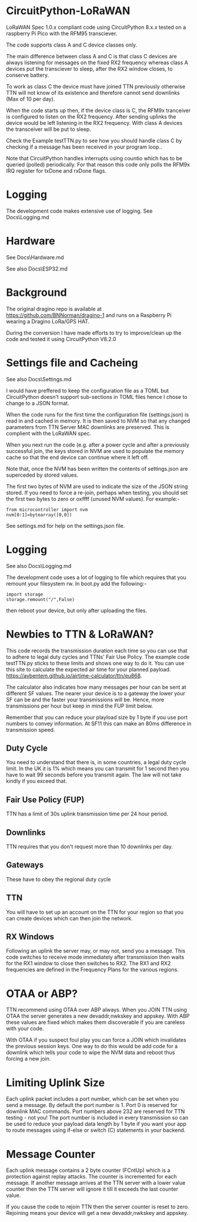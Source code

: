 # CircuitPython-LoRaWAN

LoRaWAN Spec 1.0.x compliant code using CircuitPython 8.x.x tested on a raspberry Pi Pico with the RFM95 transciever.

The code supports class A and C device classes only.

The main difference between class A and C is that class C devices are always listening for messages on the fixed RX2 
frequency whereas class A devices put the transciever to sleep, after the RX2 window closes, to conserve battery.

To work as class C the device must have joined TTN previously otherwise TTN will not know of its existence and therefore cannot send downlinks (Max of 10 per day).

When the code starts up then, if the device class is C, the RFM9x tranceiver is configured to listen on the RX2 frequency. After sending uplinks the device would be left listening in the RX2 frequency. With class A devices the transceiver will be put to sleep.

Check the Example testTTN.py to see how you should handle class C by checking if a message has been received in your program loop..

Note that CircuitPython handles interrupts using countio which has to be queried (polled) periodically. For that reason this code only polls the RFM9x IRQ register for txDone and rxDone flags.

# Logging

The development code makes extensive use of logging. See Docs\Logging.md

# Hardware


See Docs\Hardware.md

See also Docs\ESP32.md

# Background

The original dragino repo is available at https://github.com/BNNorman/dragino-1 and runs on a Raspberry Pi wearing a Dragino LoRa/GPS HAT.

During the conversion I have made efforts to try to improve/clean up the code and tested it using CircuitPython V8.2.0

# Settings file and Cacheing

See also Docs\Settings.md

I would have preffered to keep the configuration file as a TOML but CircuitPython doesn't support sub-sections in TOML files hence I chose to change to a JSON format.

When the code runs for the first time the configuration file (settings.json) is read in and cached in memory. It is 
then saved to NVM so that any changed parameters from TTN Server MAC downlinks are preserved. This is complient with the LoRaWAN spec.

When you next run the code (e.g. after a power cycle and after a previously successful join, the keys stored in NVM are 
used to populate the memory cache so that the end device can continue where it left off.

Note that, once the NVM has been written the contents of settings.json are superceded by stored values. 

The first two bytes of NVM are used to indicate the size of the JSON string stored. If you need to force a re-join, perhaps when testing, you should set the first two bytes to zero or oxffff (unused NVM values). For example:-
```
from microcontroller import nvm
nvm[0:1]=bytearray([0,0])
```

See settings.md for help on the settings.json file.

# Logging


See also Docs\Logging.md

The development code uses a lot of logging to file which requires that you remount your filesystem rw. In boot.py add the following:-
```
import storage
storage.remount("/",False)
```
then reboot your device, but only after uploading the files.

# Newbies to TTN & LoRaWAN?
This code records the transmission duration each time so you can use that to adhere to legal duty cycles and TTNs' Fair Use Policy. The example code testTTN.py sticks to these limits and shows one way to do it. You can use this site to calculate the expected air time for your planned payload. https://avbentem.github.io/airtime-calculator/ttn/eu868.

The calculator also indicates how many messages per hour can be sent at different SF values. The nearer your device is to a gateway the lower your SF can be and the faster your transmissions will be. Hence, more transmissions per hour but keep in mind the FUP limit below.

Remember that you can reduce your playload size by 1 byte if you use port numbers to convey information. At SF11 this can make an 80ms difference in transmission speed.

## Duty Cycle
You need to understand that there is, in some countries, a legal duty cycle limit. In the UK it is 1% which means you can transmit for 1 second then you have to wait 99 seconds before you transmit again. The law will not take kindly if you exceed that.
## Fair Use Policy (FUP)
TTN has a limit of 30s uplink transmission time per 24 hour period. 
## Downlinks
TTN requires that you don't request more than 10 downlinks per day.
## Gateways
These have to obey the regional duty cycle
## TTN
You will have to set up an account on the TTN for your region so that you can create devices which can then join the network.
## RX Windows
Following an uplink the server may, or may not, send you a message. This code switches to receive mode immediately after transmission then waits for the RX1 window to close then switches to RX2. The RX1 and RX2 frequencies are defined in the Frequency Plans for the various regions.
# OTAA or ABP?
TTN recommend using OTAA over ABP always.
When you JOIN TTN using OTAA the server generates a new devaddr,nwkskey and appskey. With ABP these values are fixed which makes them discoverable if you are careless with your code. 

With OTAA if you suspect foul play you can force a JOIN which invalidates the previous session keys. One way to do this would be add code for a downlink which tells your code to wipe the NVM data and reboot thus forcing a new join.

# Limiting Uplink Size
Each uplink packet includes a port number, which can be set when you send a message. By default the port number is 1. Port 0 is reserved for downlink MAC commands. Port numbers above 232 are reserved for TTN testing - not you!
The port number is included in every transmission so can be used to reduce your payload data length by 1 byte if you want your app to route messages using if-else or switch (C) statements in your backend.
# Message Counter
Each uplink message contains a 2 byte counter (FCntUp) which is a protection against replay attacks. The counter is incremented for each message. If another message arrives at the TTN server with a lower value counter then the TTN server will ignore it till it exceeds the last counter value.

If you cause the code to rejoin TTN then the server counter is reset to zero. Rejoining means your device will get a new devaddr,nwkskey and appskey.



